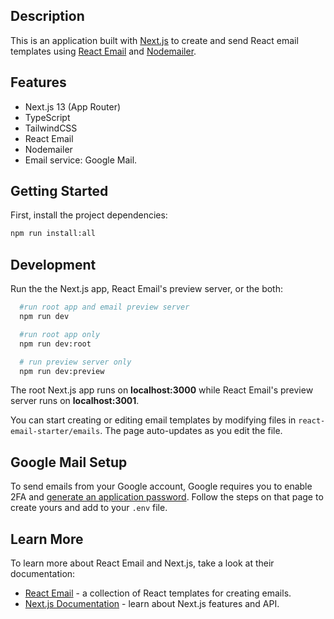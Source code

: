 ## Description

This is an application built with [Next.js](https://nextjs.org/) to create and send React email templates using [React Email](https://react.email) and [Nodemailer](https://nodemailer.com/about/).

## Features

- Next.js 13 (App Router)
- TypeScript
- TailwindCSS
- React Email
- Nodemailer
- Email service: Google Mail.

## Getting Started

First, install the project dependencies:

```bash
npm run install:all
```

## Development

Run the the Next.js app, React Email's preview server, or the both:

```bash
  #run root app and email preview server
  npm run dev

  #run root app only
  npm run dev:root

  # run preview server only
  npm run dev:preview
```

The root Next.js app runs on **localhost:3000** while React Email's preview server runs on **localhost:3001**.

You can start creating or editing email templates by modifying files in `react-email-starter/emails`. The page auto-updates as you edit the file.

## Google Mail Setup

To send emails from your Google account, Google requires you to enable 2FA and [generate an application password](https://support.google.com/accounts/answer/185833?hl=en). Follow the steps on that page to create yours and add to your `.env` file.

## Learn More

To learn more about React Email and Next.js, take a look at their documentation:

- [React Email](https://react.email) - a collection of React templates for creating emails.
- [Next.js Documentation](https://nextjs.org/docs) - learn about Next.js features and API.

<!-- ## Deploy on Vercel

The easiest way to deploy your Next.js app is to use the [Vercel Platform](https://vercel.com/new?utm_medium=default-template&filter=next.js&utm_source=create-next-app&utm_campaign=create-next-app-readme) from the creators of Next.js.

Check out our [Next.js deployment documentation](https://nextjs.org/docs/deployment) for more details. -->
